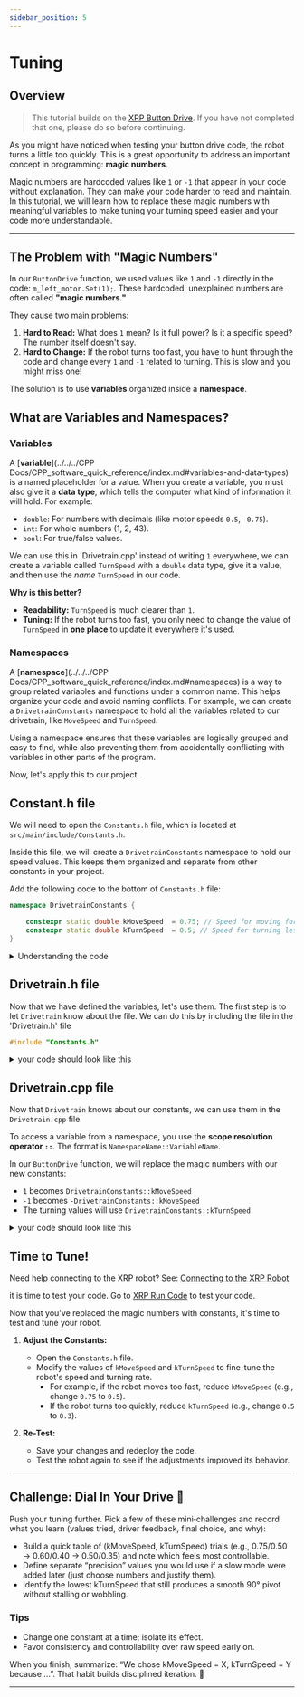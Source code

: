 ```yaml
---
sidebar_position: 5
---
```

# Tuning
## Overview
> This tutorial builds on the [XRP Button Drive](../04_Button_Drive/index.md). If you have not completed that one, please do so before continuing.

As you might have noticed when testing your button drive code, the robot turns a little too quickly. This is a great opportunity to address an important concept in programming: **magic numbers**.

Magic numbers are hardcoded values like `1` or `-1` that appear in your code without explanation. They can make your code harder to read and maintain. In this tutorial, we will learn how to replace these magic numbers with meaningful variables to make tuning your turning speed easier and your code more understandable.

---

## The Problem with "Magic Numbers"

In our `ButtonDrive` function, we used values like `1` and `-1` directly in the code: `m_left_motor.Set(1);`. These hardcoded, unexplained numbers are often called **"magic numbers."**

They cause two main problems:
1.  **Hard to Read:** What does `1` mean? Is it full power? Is it a specific speed? The number itself doesn't say.
2.  **Hard to Change:** If the robot turns too fast, you have to hunt through the code and change every `1` and `-1` related to turning. This is slow and you might miss one!

The solution is to use **variables** organized inside a **namespace**.

## What are Variables and Namespaces?

### Variables
A [**variable**](../../../CPP Docs/CPP_software_quick_reference/index.md#variables-and-data-types) is a named placeholder for a value. When you create a variable, you must also give it a **data type**, which tells the computer what kind of information it will hold. For example:
-   `double`: For numbers with decimals (like motor speeds `0.5`, `-0.75`).
-   `int`: For whole numbers (1, 2, 43).
-   `bool`: For true/false values.

We can use this in 'Drivetrain.cpp' instead of writing `1` everywhere, we can create a variable called `TurnSpeed` with a `double` data type, give it a value, and then use the *name* `TurnSpeed` in our code.

**Why is this better?**
-   **Readability:** `TurnSpeed` is much clearer than `1`.
-   **Tuning:** If the robot turns too fast, you only need to change the value of `TurnSpeed` in **one place** to update it everywhere it's used.

### Namespaces
A [**namespace**](../../../CPP Docs/CPP_software_quick_reference/index.md#namespaces) is a way to group related variables and functions under a common name. This helps organize your code and avoid naming conflicts. For example, we can create a `DrivetrainConstants` namespace to hold all the variables related to our drivetrain, like `MoveSpeed` and `TurnSpeed`.

Using a namespace ensures that these variables are logically grouped and easy to find, while also preventing them from accidentally conflicting with variables in other parts of the program.

Now, let's apply this to our project.

## Constant.h file
We will need to open the `Constants.h` file, which is located at `src/main/include/Constants.h`.

Inside this file, we will create a `DrivetrainConstants` namespace to hold our speed values. This keeps them organized and separate from other constants in your project.

Add the following code to the bottom of `Constants.h` file:

```cpp
namespace DrivetrainConstants {

    constexpr static double kMoveSpeed  = 0.75; // Speed for moving forward and backward (1 = max speed, 0 = stopped)
    constexpr static double kTurnSpeed  = 0.5; // Speed for turning left and right (1 = max speed, 0 = stopped)
}
```
<details>
<summary>Understanding the code</summary>

-   `namespace DrivetrainConstants`: This creates a container or a "scope" named `DrivetrainConstants`. It's used to group related variables together to keep the code organized and to avoid naming conflicts.
-   `constexpr`: This keyword declares the variable as a "constant expression." It means its value is fixed and must be known when the code is compiled. 
-   `static`: This keyword limits the variable's visibility to just this file. It helps prevent conflicts if another file were to accidentally declare a variable with the same name.
-   `double`: This is the data type, which means the variable can hold a number with a decimal point. This is suitable for representing speeds that aren't whole numbers.
-   `kMoveSpeed`: This is the name of the variable. The `k` prefix is a common programming convention (especially in FRC) to indicate that the variable is a constant.

</details>


## Drivetrain.h file
Now that we have defined the variables, let's use them. The first step is to let `Drivetrain` know about the file. We can do this by including the file in the 'Drivetrain.h' file

```cpp
#include "Constants.h"
```
<details>
<summary>your code should look like this</summary>

```cpp
// Copyright (c) FIRST and other WPILib contributors.
// Open Source Software; you can modify and/or share it under the terms of
// the WPILib BSD license file in the root directory of this project.

#pragma once

#include <frc2/command/SubsystemBase.h>
#include <frc/xrp/XRPMotor.h>
#include "Constants.h"

class Drivetrain : public frc2::SubsystemBase {
 public:
  Drivetrain();

  // A function to drive the robot with button drive controls.
  // It takes button press and turns them into left and right motor speeds
  void ButtonDrive(bool forward, bool backward, bool turnLeft, bool turnRight);
  
  /**
   * Will be called periodically whenever the CommandScheduler runs.
   */
  void Periodic() override;

 private:
  // Components (e.g. motor controllers and sensors) should generally be
  // declared private and exposed only through public methods.

    // This creates an object for the left motor on channel 0
    frc::XRPMotor m_left_motor{0};
    // This creates an object for the right motor on channel 1
    frc::XRPMotor m_right_motor{1};
};

```
</details>


## Drivetrain.cpp file
Now that `Drivetrain` knows about our constants, we can use them in the `Drivetrain.cpp` file.

To access a variable from a namespace, you use the **scope resolution operator `::`**. The format is `NamespaceName::VariableName`.

In our `ButtonDrive` function, we will replace the magic numbers with our new constants:
-   `1` becomes `DrivetrainConstants::kMoveSpeed`
-   `-1` becomes `-DrivetrainConstants::kMoveSpeed`
-   The turning values will use `DrivetrainConstants::kTurnSpeed`

<details>
<summary>your code should look like this</summary>

```cpp
// Copyright (c) FIRST and other WPILib contributors.
// Open Source Software; you can modify and/or share it under the terms of
// the WPILib BSD license file in the root directory of this project.

#include "subsystems/Drivetrain.h"

Drivetrain::Drivetrain() = default;

// This method will be called once per scheduler run
void Drivetrain::Periodic() {}

// This is the definition of our Button Drive function.
// The code inside the curly braces {} is what runs when we call this function.
void Drivetrain::ButtonDrive(bool forward, bool backward, bool turnLeft, bool turnRight) 
{
// Check if the forward button is pressed
if (forward) {
  m_left_motor.Set(DrivetrainConstants::kMoveSpeed);  // Drive forward
  m_right_motor.Set(-DrivetrainConstants::kMoveSpeed); // Drive forward (inverted)
}
// Check if the backward button is pressed
else if (backward) {
  m_left_motor.Set(-DrivetrainConstants::kMoveSpeed);  // Drive backward
  m_right_motor.Set(DrivetrainConstants::kMoveSpeed);  // Drive backward (inverted)
}
// Check if the turnLeft button is pressed
else if (turnLeft) {
  m_left_motor.Set(-DrivetrainConstants::kTurnSpeed);  // Turn left
  m_right_motor.Set(-DrivetrainConstants::kTurnSpeed); // Turn left
}
// Check if the turnRight button is pressed
else if (turnRight) {
  m_left_motor.Set(DrivetrainConstants::kTurnSpeed);   // Turn right
  m_right_motor.Set(DrivetrainConstants::kTurnSpeed);  // Turn right
}
// If no buttons are pressed, stop the robot
else {
  m_left_motor.Set(0.0);   // Stop
  m_right_motor.Set(0.0);  // Stop
}
}
```
</details>

## Time to Tune!
Need help connecting to the XRP robot? See: [Connecting to the XRP Robot](../../../XRP%20Docs/04_Connecting_to_XRP/index.md)


 it is time to test your code.  Go to [XRP Run Code](<../../../WPILib VSCode Docs/04_Simulate Robot Code/index.md>) to test your code.


Now that you've replaced the magic numbers with constants, it's time to test and tune your robot.

1. **Adjust the Constants:**
   - Open the `Constants.h` file.
   - Modify the values of `kMoveSpeed` and `kTurnSpeed` to fine-tune the robot's speed and turning rate.
     - For example, if the robot moves too fast, reduce `kMoveSpeed` (e.g., change `0.75` to `0.5`).
     - If the robot turns too quickly, reduce `kTurnSpeed` (e.g., change `0.5` to `0.3`).

2. **Re-Test:**
   - Save your changes and redeploy the code.
   - Test the robot again to see if the adjustments improved its behavior.

---

## Challenge: Dial In Your Drive 🚀

Push your tuning further. Pick a few of these mini‑challenges and record what you learn (values tried, driver feedback, final choice, and why):

- Build a quick table of (kMoveSpeed, kTurnSpeed) trials (e.g., 0.75/0.50 → 0.60/0.40 → 0.50/0.35) and note which feels most controllable.
- Define separate “precision” values you would use if a slow mode were added later (just choose numbers and justify them).
- Identify the lowest kTurnSpeed that still produces a smooth 90° pivot without stalling or wobbling.

### Tips
- Change one constant at a time; isolate its effect.
- Favor consistency and controllability over raw speed early on.

When you finish, summarize: “We chose kMoveSpeed = X, kTurnSpeed = Y because …”. That habit builds disciplined iteration. 🔧

---

